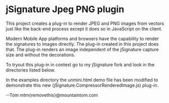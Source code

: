 # jSignature Jpeg PNG plugin

This project creates a plug-in to render JPEG and PNG images from vectors just like the back-end process except it does so in JavaScript on the client.

Modern Mobile App platforms and browsers have the capability to render the signatures to images directly. The plug-in created in this project does that. The plug-in renders an image independent of the jSignature capture size and without the decorations. 

To tryout this plug-in in context go to my jSignature fork and look in the directories listed below. 

In the examples directory the unmini.html demo file has been modified to demonstrate this new (jSignature.CompressorRenderedImage.js) plug-in.

--Tom   mtm{removethis}@mountaintom.com


